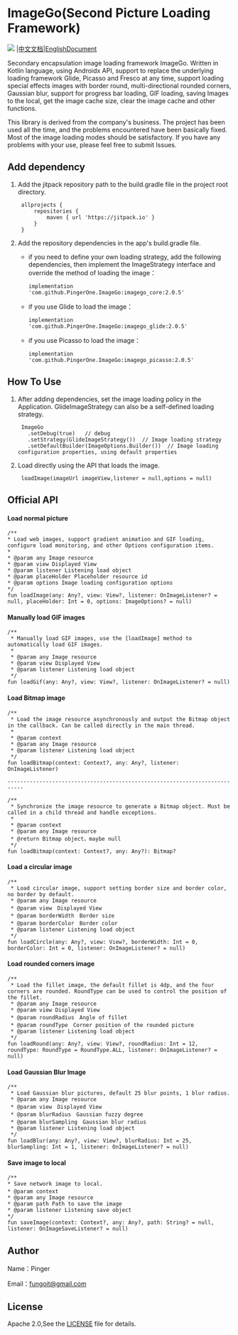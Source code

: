 
# ImageGo(Second Picture Loading Framework)
[![](https://www.jitpack.io/v/PingerOne/ImageGo.svg)](https://www.jitpack.io/#PingerOne/ImageGo) |[中文文档](https://github.com/PingerOne/ImageGo/blob/master/README_ZH.md)|[EnglishDocument](https://github.com/PingerOne/ImageGo/blob/master/README.md)

Secondary encapsulation image loading framework ImageGo. Written in Kotlin language, using Androidx API, support to replace the underlying loading framework Glide, Picasso and Fresco at any time, support loading special effects images with border round, multi-directional rounded corners, Gaussian blur, support for progress bar loading, GIF loading, saving Images to the local, get the image cache size, clear the image cache and other functions.

This library is derived from the company's business. The project has been used all the time, and the problems encountered have been basically fixed. Most of the image loading modes should be satisfactory. If you have any problems with your use, please feel free to submit Issues.

## Add dependency

1. Add the jitpack repository path to the build.gradle file in the project root directory.

        allprojects {
            repositories {
                maven { url 'https://jitpack.io' }
            }
        }

2. Add the repository dependencies in the app's build.gradle file.

    * if you need to define your own loading strategy, add the following dependencies, then implement the ImageStrategy interface and override the method of loading the image：

          implementation 'com.github.PingerOne.ImageGo:imagego_core:2.0.5'

    * if you use Glide to load the image：

          implementation 'com.github.PingerOne.ImageGo:imagego_glide:2.0.5'

    * if you use Picasso to load the image：

          implementation 'com.github.PingerOne.ImageGo:imagego_picasso:2.0.5'


## How To Use
1. After adding dependencies, set the image loading policy in the Application. GlideImageStrategy can also be a self-defined loading strategy.

        ImageGo
          .setDebug(true)   // debug
          .setStrategy(GlideImageStrategy())  // Image loading strategy
          .setDefaultBuilder(ImageOptions.Builder())  // Image loading configuration properties, using default properties

2. Load directly using the API that loads the image.

        loadImage(imageUrl imageView,listener = null,options = null)


## Official API

#### Load normal picture

    /**
    * Load web images, support gradient animation and GIF loading, configure load monitoring, and other Options configuration items.
    *
    * @param any Image resource
    * @param view Displayed View
    * @param listener Listening load object
    * @param placeHolder Placeholder resource id
    * @param options Image loading configuration options
    */
    fun loadImage(any: Any?, view: View?, listener: OnImageListener? = null, placeHolder: Int = 0, options: ImageOptions? = null)


#### Manually load GIF images


    /**
     * Manually load GIF images, use the [loadImage] method to automatically load GIF images.
     *
     * @param any Image resource
     * @param view Displayed View
     * @param listener Listening load object
     */
    fun loadGif(any: Any?, view: View?, listener: OnImageListener? = null)


#### Load Bitmap image


    /**
     * Load the image resource asynchronously and output the Bitmap object in the callback. Can be called directly in the main thread.
     *
     * @param context
     * @param any Image resource
     * @param listener Listening load object
     */
    fun loadBitmap(context: Context?, any: Any?, listener: OnImageListener)

    ---------------------------------------------------------------------------

    /**
     * Synchronize the image resource to generate a Bitmap object. Must be called in a child thread and handle exceptions.
     *
     * @param context
     * @param any Image resource
     * @return Bitmap object，maybe null
     */
    fun loadBitmap(context: Context?, any: Any?): Bitmap?


#### Load a circular image

    /**
     * Load circular image, support setting border size and border color, no border by default.
     * @param any Image resource
     * @param view　Displayed View
     * @param borderWidth　Border size
     * @param borderColor　Border color
     * @param listener Listening load object
     */
    fun loadCircle(any: Any?, view: View?, borderWidth: Int = 0, borderColor: Int = 0, listener: OnImageListener? = null)


#### Load rounded corners image

    /**
     * Load the fillet image, the default fillet is 4dp, and the four corners are rounded. RoundType can be used to control the position of the fillet.
     * @param any Image resource
     * @param view Displayed View
     * @param roundRadius　Angle of fillet
     * @param roundType　Corner position of the rounded picture
     * @param listener Listening load object
     */
    fun loadRound(any: Any?, view: View?, roundRadius: Int = 12, roundType: RoundType = RoundType.ALL, listener: OnImageListener? = null)


#### Load Gaussian Blur Image

    /**
     * Load Gaussian blur pictures, default 25 blur points, 1 blur radius.
     * @param any Image resource
     * @param view　Displayed View
     * @param blurRadius　Gaussian fuzzy degree
     * @param blurSampling　Gaussian blur radius
     * @param listener Listening load object
     */
    fun loadBlur(any: Any?, view: View?, blurRadius: Int = 25, blurSampling: Int = 1, listener: OnImageListener? = null)


#### Save image to local

    /**
    * Save network image to local.
    * @param context　
    * @param any Image resource
    * @param path Path to save the image
    * @param listener Listening save object
    */
    fun saveImage(context: Context?, any: Any?, path: String? = null, listener: OnImageSaveListener? = null)




## Author
Name：Pinger

Email：fungoit@gmail.com

## License
Apache 2.0,See the [LICENSE](https://github.com/PingerOne/ImageGo/blob/master/LICENSE) file for details.
